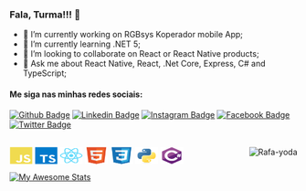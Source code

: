 ### Fala, Turma!!! 👋

- 🔭 I’m currently working on RGBsys Koperador mobile App;
- 🌱 I’m currently learning .NET 5;
- 👯 I’m looking to collaborate on React or React Native products;
- 💬 Ask me about React Native, React, .Net Core, Express, C# and TypeScript;


#### Me siga nas minhas redes sociais:

[![Github Badge](https://img.shields.io/badge/-Github-000?style=flat-square&logo=Github&logoColor=white&link=https://github.com/phtorres)](https://github.com/phtorres)
[![Linkedin Badge](https://img.shields.io/badge/-LinkedIn-blue?style=flat-square&logo=Linkedin&logoColor=white&link=https://www.linkedin.com/in/paulo-henrique-torres-a4474a196/)](https://www.linkedin.com/in/paulo-henrique-torres-a4474a196/)
[![Instagram Badge](https://img.shields.io/badge/-Instagram-C13584?style=flat-square&labelColor=C13584&logo=instagram&logoColor=white&link=https://www.instagram.com/phtorres32/)](https://www.instagram.com/phtorres32/)
[![Facebook Badge](https://img.shields.io/badge/-Facebook-blue?style=flat-square&labelColor=blue&logo=facebook&logoColor=white&link=https://www.facebook.com/paulohenrique.torres)](https://www.facebook.com/paulohenrique.torres)
[![Twitter Badge](https://img.shields.io/badge/-Twitter-blue?style=flat-square&labelColor=blue&logo=twitter&logoColor=white&link=https://twitter.com/PhTorres32)](https://twitter.com/PhTorres32)

<div style="display: inline_block"><br>
  <img align="center" alt="Rafa-Js" height="30" width="40" src="https://raw.githubusercontent.com/devicons/devicon/master/icons/javascript/javascript-plain.svg">
  <img align="center" alt="Rafa-Ts" height="30" width="40" src="https://raw.githubusercontent.com/devicons/devicon/master/icons/typescript/typescript-plain.svg">
  <img align="center" alt="Rafa-React" height="30" width="40" src="https://raw.githubusercontent.com/devicons/devicon/master/icons/react/react-original.svg">
  <img align="center" alt="Rafa-HTML" height="30" width="40" src="https://raw.githubusercontent.com/devicons/devicon/master/icons/html5/html5-original.svg">
  <img align="center" alt="Rafa-CSS" height="30" width="40" src="https://raw.githubusercontent.com/devicons/devicon/master/icons/css3/css3-original.svg">
  <img align="center" alt="Rafa-Python" height="30" width="40" src="https://raw.githubusercontent.com/devicons/devicon/master/icons/python/python-original.svg">
  <img align="center" alt="Rafa-Csharp" height="30" width="40" src="https://raw.githubusercontent.com/devicons/devicon/master/icons/csharp/csharp-original.svg">
  <img align="right" alt="Rafa-yoda" src="https://cdn.discordapp.com/attachments/795358919417397249/825430589581688872/hi.gif">
</div>


[![My Awesome Stats](https://awesome-github-stats.azurewebsites.net/user-stats/phtorres?cardType=github&theme=github-dark)](https://git.io/awesome-stats-card)


